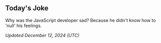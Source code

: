 ## Today's Joke
Why was the JavaScript developer sad? Because he didn't know how to 'null' his feelings.

*Updated December 12, 2024 (UTC)*
